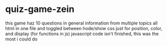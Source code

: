 # quiz-game-zein
this game haz 10 questions in general information from multiple topics
all html in one file and toggled between hode/show
css just for position, color, and display (for functions in js)
javascript code isn't finished, this was the most i could do
